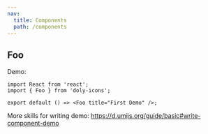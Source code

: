 ```yaml
---
nav:
  title: Components
  path: /components
---
```


## Foo

Demo:

```tsx
import React from 'react';
import { Foo } from 'doly-icons';

export default () => <Foo title="First Demo" />;
```

More skills for writing demo: https://d.umijs.org/guide/basic#write-component-demo
